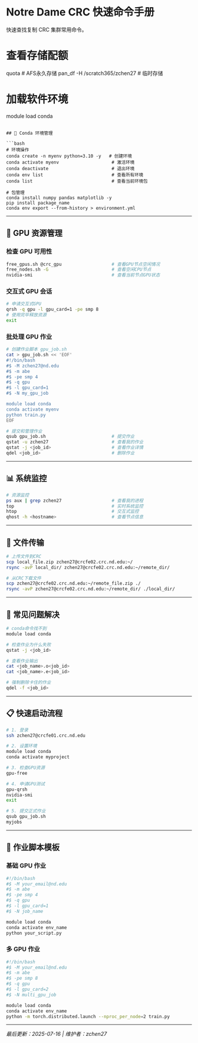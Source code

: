 # Notre Dame CRC 快速命令手册

快速查找复制 CRC 集群常用命令。
# 查看存储配额
quota                                    # AFS永久存储
pan_df -H /scratch365/zchen27           # 临时存储

# 加载软件环境
module load conda
```

## 🐍 Conda 环境管理

```bash
# 环境操作
conda create -n myenv python=3.10 -y   # 创建环境
conda activate myenv                    # 激活环境
conda deactivate                        # 退出环境
conda env list                          # 查看所有环境
conda list                              # 查看当前环境包

# 包管理
conda install numpy pandas matplotlib -y
pip install package_name
conda env export --from-history > environment.yml
```
---

## 🎯 GPU 资源管理

### 检查 GPU 可用性

```bash
free_gpus.sh @crc_gpu                   # 查看GPU节点空闲情况
free_nodes.sh -G                        # 查看空闲CPU节点
nvidia-smi                              # 查看当前节点GPU状态
```

### 交互式 GPU 会话

```bash
# 申请交互式GPU
qrsh -q gpu -l gpu_card=1 -pe smp 8
# 使用完毕释放资源
exit
```

### 批处理 GPU 作业

```bash
# 创建作业脚本 gpu_job.sh
cat > gpu_job.sh << 'EOF'
#!/bin/bash
#$ -M zchen27@nd.edu
#$ -m abe
#$ -pe smp 4
#$ -q gpu
#$ -l gpu_card=1
#$ -N my_gpu_job

module load conda
conda activate myenv
python train.py
EOF

# 提交和管理作业
qsub gpu_job.sh                         # 提交作业
qstat -u zchen27                        # 查看我的作业
qstat -j <job_id>                       # 查看作业详情
qdel <job_id>                           # 删除作业
```

---

## 📊 系统监控

```bash
# 资源监控
ps aux | grep zchen27                   # 查看我的进程
top                                     # 实时系统监控
htop                                    # 交互式监控
qhost -h <hostname>                     # 查看节点信息
```

---

## 📁 文件传输

```bash
# 上传文件到CRC
scp local_file.zip zchen27@crcfe02.crc.nd.edu:~/
rsync -avP local_dir/ zchen27@crcfe02.crc.nd.edu:~/remote_dir/

# 从CRC下载文件
scp zchen27@crcfe02.crc.nd.edu:~/remote_file.zip ./
rsync -avP zchen27@crcfe02.crc.nd.edu:~/remote_dir/ ./local_dir/
```

---

## 🔧 常见问题解决

```bash
# conda命令找不到
module load conda

# 检查作业为什么失败
qstat -j <job_id>

# 查看作业输出
cat <job_name>.o<job_id>
cat <job_name>.e<job_id>

# 强制删除卡住的作业
qdel -f <job_id>
```

---

## 📋 快速启动流程

```bash
# 1. 登录
ssh zchen27@crcfe01.crc.nd.edu

# 2. 设置环境
module load conda
conda activate myproject

# 3. 检查GPU资源
gpu-free

# 4. 申请GPU测试
gpu-qrsh
nvidia-smi
exit

# 5. 提交正式作业
qsub gpu_job.sh
myjobs
```

---

## 📝 作业脚本模板

### 基础 GPU 作业

```bash
#!/bin/bash
#$ -M your_email@nd.edu
#$ -m abe
#$ -pe smp 4
#$ -q gpu
#$ -l gpu_card=1
#$ -N job_name

module load conda
conda activate env_name
python your_script.py
```

### 多 GPU 作业

```bash
#!/bin/bash
#$ -M your_email@nd.edu
#$ -m abe
#$ -pe smp 8
#$ -q gpu
#$ -l gpu_card=2
#$ -N multi_gpu_job

module load conda
conda activate env_name
python -m torch.distributed.launch --nproc_per_node=2 train.py
```

---

_最后更新：2025-07-16 | 维护者：zchen27_
